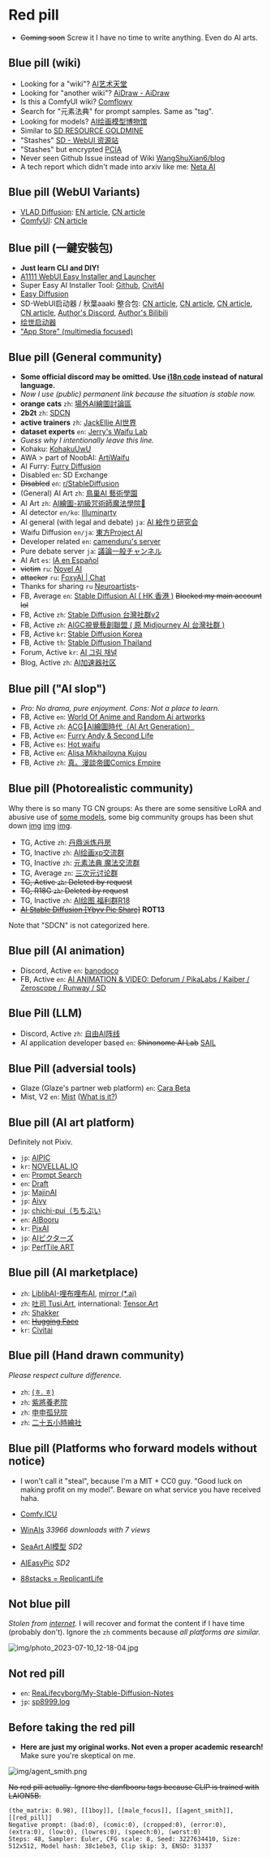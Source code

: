 # Red pill #

- ~~Coming soon~~ Screw it I have no time to write anything. Even do AI arts.

## Blue pill (wiki) ##

- Looking for a "wiki"? [AI艺术天堂](https://a2a.top/)
- Looking for "another wiki"? [AiDraw - AiDraw](https://stable-diffusion-book.vercel.app/en/)
- Is this a ComfyUI wiki? [Comflowy](https://www.comflowy.com/)
- Search for "元素法典" for prompt samples. Same as "tag".
- Looking for models? [AI绘画模型博物馆](https://aimodel.subrecovery.top/)
- Similar to [SD RESOURCE GOLDMINE](https://rentry.org/sdgoldmine)
- "Stashes" [SD - WebUI 资源站](https://www.123114514.xyz/)
- "Stashes" but encrypted [PCIA](https://huggingface.co/Cinnamomo/pcia)
- Never seen Github Issue instead of Wiki [WangShuXian6/blog](https://github.com/WangShuXian6/blog/issues)
- A tech report which didn't made into arxiv like me: [Neta AI](https://nieta-art.feishu.cn/wiki/ARWLw99w7ikjaSkoV99cxmsOn5g)

## Blue pill (WebUI Variants) ##

- [VLAD Diffusion](https://github.com/vladmandic/automatic): [EN article](https://generativeai.pub/complete-guide-to-vlad-diffusion-installation-an-automatic1111-alternative-for-stable-diffusion-25b43fbc67e7), [CN article](https://zhuanlan.zhihu.com/p/624417721)
- [ComfyUI](https://github.com/comfyanonymous/ComfyUI): [CN article](https://zhuanlan.zhihu.com/p/620297462)

## Blue pill (一鍵安裝包) ##

- **Just learn CLI and DIY!**
- [A1111 WebUI Easy Installer and Launcher](https://github.com/EmpireMediaScience/A1111-Web-UI-Installer)
- Super Easy AI Installer Tool: [Github](https://github.com/diStyApps/seait), [CivitAI](https://civitai.com/models/27574/super-easy-ai-installer-tool)
- [Easy Diffusion](https://github.com/easydiffusion/easydiffusion)
- SD-WebUI启动器 / 秋葉aaaki 整合包: [CN article](https://zhuanlan.zhihu.com/p/607573450), [CN article](https://zhuanlan.zhihu.com/p/596417901), [CN article](https://zhuanlan.zhihu.com/p/607573450), [CN article](https://blog.csdn.net/supperman_009/article/details/130618045), [Author's Discord](https://discord.gg/YJQJAvepX3), [Author's Bilibili](https://space.bilibili.com/12566101)
- [绘世启动器](https://apps.microsoft.com/store/detail/%E7%BB%98%E4%B8%96%E5%90%AF%E5%8A%A8%E5%99%A8/9NXBR1M0V7M1?hl=zh-cn&gl=cn)
- ["App Store" (multimedia focused)](https://pinokio.computer/)

## Blue pill (General community) ##

- **Some official discord may be omitted. Use [i18n code](https://github.com/ladjs/i18n-locales) instead of natural language.**
- *Now I use (public) permanent link because the situation is stable now.*
- **orange cats** `zh`: [場外AI繪圖討論區](https://discord.gg/k57gkxWgev)
- **2b2t** `zh`: [SDCN](https://t.me/StableDiffusion_CN)
- **active trainers** `zh`: [JackEllie AI世界](https://discord.gg/TM5d89YNwA)
- **dataset experts** `en`: [Jerry's Waifu Lab](https://discord.gg/eHQd5SVfmJ)
- *Guess why I intentionally leave this line.*
- Kohaku: [KohakuUwU](https://discord.gg/tPBsKDyRR5)
- AWA > part of NoobAI: [ArtiWaifu](https://discord.gg/WyDYGFtuBE)
- AI Furry: [Furry Diffusion](https://discord.gg/furrydiffusion)
- Disabled `en`: SD Exchange
- ~~Disabled~~ `en`: [r/StableDiffusion](https://discord.gg/FRfHTxEhD8)
- (General) AI Art `zh`: [鳥巢AI 藝術學園](https://discord.gg/gUSqkYE7)
- AI Art `zh`: [AI繪圖-初級咒術師魔法學院🔰](https://discord.gg/AF7JqWbb)
- AI detector `en/ko`: [Illuminarty](https://discord.gg/YeTYaUe8)
- AI general (with legal and debate)  `ja`: [AI 絵作り研究会](https://discord.gg/ai-jp)
- Waifu Diffusion `en/ja`: [東方Project AI](https://discord.gg/touhouai)
- Developer related `en`: [camenduru's server](https://discord.gg/y55khHPn)
- Pure debate server `ja`: [議論一般チャンネル](https://discord.gg/HjYRv2rZ)
- AI Art `es`: [IA en Español](https://discord.gg/tQDm7kU5)
- ~~victim~~ `ru`: [Novel AI](https://t.me/Novel_AI_Group)
- ~~attacker~~ `ru`: [FoxyAI | Chat](https://t.me/ai_regeneration_chat)
- Thanks for sharing `ru` [Neuroartists](https://t.me/neuroartists)- 
- FB, Average `en`: [Stable Diffusion AI ( HK 香港 )](https://www.facebook.com/groups/401633922161662/) ~~Blocked my main account lol~~
- FB, Active `zh`: [Stable Diffusion 台灣社群v2](https://www.facebook.com/groups/619813739922551/)
- FB, Active `zh`: [AIGC視覺藝創聯盟 ( 原 Midjourney AI 台灣社群 )](https://www.facebook.com/groups/1014779572745632/)
- FB, Active `kr`: [Stable Diffusion Korea](https://www.facebook.com/groups/1394143228095187)
- FB, Active `th`: [Stable Diffusion Thailand](https://www.facebook.com/groups/1091513994797057)
- Forum, Active `kr`: [AI 그림 채널](https://arca.live/b/aiart)
- Blog, Active `zh`: [AI加速器社区](https://www.acceleratori.com/d/11152)

## Blue pill ("AI slop") ##

- *Pro: No drama, pure enjoyment. Cons: Not a place to learn.*
- FB, Active `en`: [World Of Anime and Random Ai artworks](https://www.facebook.com/groups/1307698623634418)
- FB, Active `zh`: [ACG┃AI繪圖時代（AI Art Generation）](https://www.facebook.com/groups/885149792703496/)
- FB, Active `en`: [Furry Andy & Second Life](https://www.facebook.com/groups/245752002290230/)
- FB, Active `es`: [Hot waifu](https://www.facebook.com/groups/1209526020239437)
- FB, Active `en`: [Alisa Mikhailovna Kujou](https://www.facebook.com/groups/1499480980651386/)
- FB, Active `zh`: [真。漫談帝國Comics Empire](https://www.facebook.com/groups/1529064811363435)

## Blue pill (Photorealistic community) ##

Why there is so many TG CN groups: As there are some sensitive LoRA and abusive use of [some models](https://huggingface.co/TASUKU2023/Chilloutmix), some big community groups has been shut down [img](img/Screenshot_2023-02-20-20-00-53-46_18fe6f119af5ae2c728d929083699df1.jpg) [img](img/Screenshot_2023-02-20-20-00-48-50_18fe6f119af5ae2c728d929083699df1.jpg) [img](img/photo_2023-02-22_01-11-17.jpg).

- TG, Active `zh`: [丹鼎派炼丹房](https://t.me/aisetu2333)
- TG, Inactive `zh`: [AI绘画xp交流群](https://t.me/AIpainting)
- TG, Inactive `zh`: [元素法典 魔法交流群](https://t.me/+6Qj1Zr714ZI4OTRl)
- TG, Average `zn`: [三次元讨论群](https://t.me/huatu3d)
- ~~TG, Active `zh`: Deleted by request~~
- ~~TG, R18G `zh`: Deleted by request~~
- TG, Inactive `zh`: [AI绘图 福利群R18](https://t.me/AIaek86)
- ~~[AI Stable Diffusion [Ybyv Pic Share]](https://t.me/AI_StableDiffusion_Ybyv)~~  **ROT13**

Note that "SDCN" is not categorized here.

## Blue pill (AI animation) ##

- Discord, Active `en`: [banodoco](https://discord.gg/ckwNzuJg)
- FB, Active `en`: [AI ANIMATION & VIDEO: Deforum / PikaLabs / Kaiber / Zeroscope / Runway / SD](https://www.facebook.com/groups/aianimationonly)

## Blue Pill (LLM) ##

- Discord, Active `zh`: [自由AI阵线](https://discord.gg/jfbvYHeTrB)
- AI application developer based `en`: ~~Shinonome AI Lab~~ [SAIL](https://discord.gg/TXW8tAvU)

## Blue Pill (adversial tools) ##

- Glaze (Glaze's partner web platform) `en`: [Cara Beta](https://discord.gg/qrh7qnuz)
- Mist, V2 `en`: [Mist](https://discord.gg/23K375NG) ([What is it?](https://huggingface.co/spaces/mf666/mist-fucker))

## Blue pill (AI art platform) ##

Definitely not Pixiv.

- `jp`: [AIPIC](https://ai-arts-iota.vercel.app/zh)
- `kr`: [NOVELLAL.IO](https://novelai.io/)
- `en`: [Prompt Search](https://ptsearch.info/)
- `en`: [Draft](https://draft.art/)
- `jp`: [MajinAI](https://majinai.art/)
- `jp`: [Aivy](https://aivy.run/)
- `jp`: [chichi-pui（ちちぷい](https://www.chichi-pui.com/)
- `en`: [AIBooru](https://aibooru.online/)
- `kr`: [PixAI](https://pixai.art/)
- `jp`: [AIピクターズ](https://www.aipictors.com/)
- `jp`: [PerfTile ART](https://perftile.art/)

## Blue pill (AI marketplace) ##

- `zh`: [LiblibAI-哩布哩布AI](https://www.liblib.art/), [mirror (*.ai)](https://www.liblib.ai/)
- `zh`: [吐司 Tusi.Art](https://tusi.cn/), international: [Tensor.Art](https://tensor.art/)
- `zh`: [Shakker](https://www.shakker.ai/zh-TW)
- `en`: ~~[Hugging Face](https://huggingface.co/)~~
- `kr`: [Civitai](https://civitai.com/)

## Blue pill (Hand drawn community) ##

*Please respect culture difference.*

- `zh`: [(ㅎ. ㅎ)](https://discord.gg/rARtekBPXQ)
- `zh`: [紫將養老院](https://discord.gg/yZnWKtj9)
- `zh`: [申申孤兒院](https://discord.gg/H6WcWRq4HV)
- `zh`: [二十五小時繪社](https://discord.gg/jjcPyPhr)

## Blue pill (Platforms who forward models without notice) ##

- I won't call it "steal", because I'm a MIT + CC0 guy. "Good luck on making profit on my model". Beware on what service you have received haha.

- [Comfy.ICU](https://comfy.icu/models/309514/AstolfoMix-XL)
- [WinAIs](https://www.winais.com/archives/30415) *33966 downloads with 7 views*
- [SeaArt AI模型](https://www.seaart.ai/zhTW/models/detail/b817632a0841c91c107e241b80d2bc34) *SD2*
- [AIEasyPic](https://aieasypic.com/inspire/models/detail/reinforced-298506) *SD2*
- [88stacks = ReplicantLife](https://88stacks.com/models/zEjmgCXnE0YM--AstolfoMix-XL)

## Not blue pill ##

*Stolen from [internet](https://t.me/StableDiffusion_CN/1199467)*. I will recover and format the content if I have time (probably don't). Ignore the `zh` comments because *all platforms are similar.*

![img/photo_2023-07-10_12-18-04.jpg](img/photo_2023-07-10_12-18-04.jpg)

## Not red pill ##
- `en`: [ReaLifecyborg/My-Stable-Diffusion-Notes](https://github.com/ReaLifecyborg/My-Stable-Diffusion-Notes)
- `jp`: [sp8999.log](https://sp8999.com/)

## Before taking the red pill ##

- **Here are just my original works. Not even a proper academic research!** Make sure you're skeptical on me.

![img/agent_smith.png](img/agent_smith.png)

~~No red pill actually. Ignore the danfbooru tags because CLIP is trained with LAION5B.~~

```
(the_matrix: 0.98), [[1boy]], [[male_focus]], [[agent_smith]], [[red_pill]]
Negative prompt: (bad:0), (comic:0), (cropped:0), (error:0), (extra:0), (low:0), (lowres:0), (speech:0), (worst:0)
Steps: 48, Sampler: Euler, CFG scale: 8, Seed: 3227634410, Size: 512x512, Model hash: 38c1ebe3, Clip skip: 3, ENSD: 31337
```
